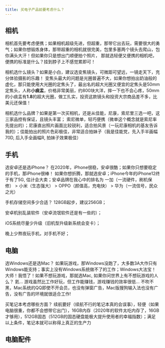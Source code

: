 ```yaml
---
title: 买电子产品前要考虑什么？
---
```


## 相机

相机首先要考虑便携；如果相机超级先进，但超重，那带它出去玩，需要很大的勇气；如果你想锻炼身体，那带超重的相机就很完美，包里多塞两个镜头去爬山，包你满头大汗！但如果你只是想出门顺便拍个照片， 那就选轻便又便携的相机吧，便携的标准是什么？挂到脖子上不感觉累即可！


相机选什么镜头？如果是小白，建议选变焦镜头，可微距可望远，一镜走天下，充分体验摄影的乐趣！ 变焦头最大的问题是光圈普遍不大，如果你想拍出奶油般的虚化，那只能使用大光圈的定焦头了，最出名的超大光圈又便宜的定焦头是50mm定焦头，人称**小痰盂**，价格非常美丽，约800块大洋，摔一下也不会心疼，50mm的小痰盂有**1.8**的超大光圈，做工扎实，投资这款镜头和投资大宗商品差不多，比美元还保值！



相机选什么品牌？如果是第一次买相机，还是从佳能，尼康，索尼里三选一吧，这三家品控有保证，且镜头丰富； 索尼微单，轻巧便携（微单这个概念就是索尼率先提出的）；尼康直出照片画面比较锐利，适合拍风景（一玩尼康相机的基友告诉我的）；佳能拍出的照片色彩极佳，非常适合拍妹子（我是佳能党，先入手半画幅70D, 后入手全画幅R, 拍妹子效果极佳） 





## 手机


选安卓还是选iPhone？ 在2020年，iPhone很稳，安卓很酷；如果你只想要稳定的手机，那iPhone很棒！ 如果你想折腾，那就选安卓；iPhone今年的iPhone12终于有了5G, 估计会大卖；安卓品牌在我心中的排名为 一加（一流硬件，刷机保修） > 小米（生态强大） > OPPO（颜值高，充电快） > 华为（一流信号，民众之光）


手机存储空间多少合适？ 128GB起步，建议256GB；

安卓机别乱装软件（安卓流氓软件还是有一些的）；

iOS系统尽量少升级（旧机型升级新系统会变卡）；

晚上少熬夜玩手机，对手机不好；




## 电脑


选Windows还是选Mac？ 如果玩游戏，那Windows没跑了，大多数3A大作只有Windows能支持；事实上没有Windows系统做不了的工作；Windows大法宝！大师！我悟了！如果不想玩游戏，那就选Mac, 如果你问世界上有不想玩游戏的人么？ 氦... 游戏虽然比工作好玩，但工作能赚钱，游戏赚钱的效率很低... 不吹不黑，Mac系统的QQ即使不开会员，也没有弹窗广告，Mac版搜狗输入法也没有广告，没有广告的环境就很适合工作!


买笔记本考虑哪些方面？ 续航要好（续航不行的笔记本真的会误事），轻便（如果电脑很重，你都不会想带它出门），16GB内存（2020年的软件太吃内存了，16GB才够用），512GB固态（512GB的固态硬盘能极大提升使用者的幸福指数）；满足以上条件，笔记本就可以称得上真正的生产力






## 电脑配件



